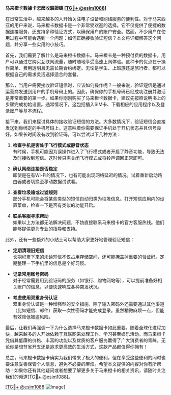 **马来橙卡數據卡怎麽收驗證碼 [[TG💪+ @esim1088](https://t.me/s/esim1088)]**

在日常生活中，越来越多的人开始关注电子设备和网络服务的便利性。对于马来西亚的用户来说，马来橙卡数据卡是一个非常受欢迎的选择。它不仅提供了便捷的数据连接服务，还支持多种验证方式，以确保用户的账户安全。然而，不少用户在使用过程中可能会遇到一个问题：如何正确接收验证短信？本文将详细解答这个问题，并分享一些实用的小技巧。

首先，我们需要了解什么是马来橙卡数据卡。马来橙卡是一种预付费的数据卡，用户可以通过它购买互联网流量，随时随地享受高速上网体验。这种卡的优点在于操作简单、费用透明且无需长期合约绑定。无论是学生、上班族还是旅行者，都可以根据自己的需求灵活选择适合的套餐。

那么，当用户需要接收验证短信时，应该如何操作呢？一般来说，验证短信是通过运营商发送到用户的手机号码上的。因此，确保你的手机号码已经成功注册并激活是非常重要的第一步。如果你刚刚购买了马来橙卡数据卡，建议先按照说明书上的步骤完成初始设置。通常情况下，这包括插入SIM卡、下载相应的应用程序以及登录账户等基本流程。

接下来，我们来探讨具体的接收验证短信的方法。大多数情况下，验证短信会直接发送到你绑定的手机号码上。这意味着你需要保证手机处于开机状态并且信号良好。如果长时间没有收到验证码，可以尝试以下几种方法：

1. **检查手机是否处于飞行模式或静音状态**  
   有时候，手机可能因为误操作进入了飞行模式或者开启了静音功能，导致无法及时接收到短信。这时候只需关闭飞行模式或将铃声调回正常即可。

2. **确认网络连接是否稳定**  
   即使是在有Wi-Fi的情况下，也有可能出现网络延迟的情况。试着重新启动路由器或者切换至移动数据试试看。

3. **查看垃圾箱或过滤规则**  
   部分手机可能会将某些类型的短信自动归类为垃圾信息。打开短信应用内的设置菜单，检查一下是否有类似的功能开启。

4. **联系客服寻求帮助**  
   如果以上方法都无法解决问题，不妨直接联系马来橙卡的官方客服热线。他们能够提供更为专业的指导和支持。

此外，还有一些额外的小贴士可以帮助大家更好地管理验证短信：

- **定期清理旧短信**  
  长期积累下来的未读短信不仅占用存储空间，还可能掩盖掉重要的验证码。定期整理一下手机里的信息是个好习惯。

- **记录常用账号密码**  
  对于经常需要用到验证码的服务（如银行、购物网站等），可以提前准备好相关账户的信息，以便快速响应各种突发状况。

- **考虑使用双重身份认证**  
  双重身份认证是一种增强型的安全措施，除了输入密码外还需要通过其他渠道（比如短信、邮件）获取一次性密码才能完成登录。虽然稍微麻烦一点，但能有效降低被盗风险。

最后，让我们再强调一下为什么选择马来橙卡数据卡如此重要。随着全球化进程加快，越来越多的人开始依赖于互联网来处理工作、学习甚至娱乐活动。而马来橙卡凭借其低廉的价格、丰富的功能以及优质的客户服务赢得了广大消费者的青睐。无论你是想节省开支还是追求更高效的生活方式，这款产品都值得你拥有！

总之，马来橙卡数据卡确实为我们带来了极大的便利，但在享受这些便利的同时也要注意妥善保管个人信息，避免不必要的麻烦。希望本文提供的内容对你有所帮助！如果你还有其他疑问或者想要了解更多关于马来橙卡的相关资讯，请随时关注我们的频道[[TG💪+ @esim1088](https://t.me/s/esim1088)]。

[[TG💪+ @esim1088](https://t.me/s/esim1088) ![Image](https://i.postimg.cc/4NQfJmqS/Snipaste-2025-05-13-00-14-12.png)]